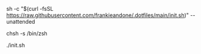 sh -c "$(curl -fsSL https://raw.githubusercontent.com/frankieandone/.dotfiles/main/init.sh)" --unattended

chsh -s /bin/zsh

./init.sh
